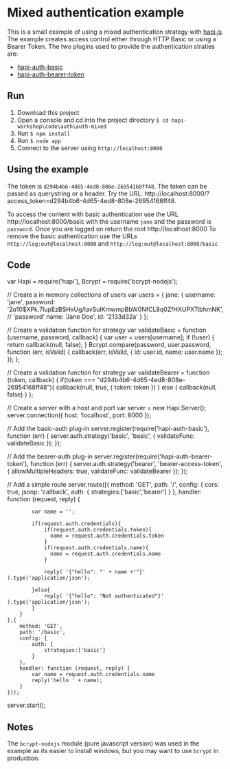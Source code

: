 # Mixed authentication example

This is a small example of using a mixed authentication strategy with [hapi.js](http://hapijs.com/). The example creates access control either through HTTP Basic or using a Bearer Token. The two plugins used to provide the authentication straties are:

* [hapi-auth-basic](https://github.com/hapijs/hapi-auth-basic) 
* [hapi-auth-bearer-token](https://github.com/johnbrett/hapi-auth-bearer-token) 

## Run
1. Download this project
2. Open a console and cd into the project directory `$ cd hapi-workshop\code\auth\auth-mixed`
3. Run `$ npm install`
4. Run `$ node app`
5. Connect to the server using `http://localhost:8000`

## Using the example
The token is `d294b4b6-4d65-4ed8-808e-26954168ff48`. The token can be passed as querystring or a header. Try the URL: http://localhost:8000/?access_token=d294b4b6-4d65-4ed8-808e-26954168ff48. 

To access the content with basic authentication use the URL http://localhost:8000/basic with the username `jane` and the password is `password`. Once you are logged on return the root http://localhost:8000 To remove the basic authentication use the URLs `http://log:out@localhost:8000` and `http://log:out@localhost:8000/basic`


## Code
var Hapi    = require('hapi'),
    Bcrypt  = require('bcrypt-nodejs');


// Create a in memory collections of users
var users = {
    jane: {
        username: 'jane',
        password: '$2a$10$XPk.7lupEzBSHxUg/IavSuIKmwmpBbW0NfCL8q0ZfHXUPXTtbhmNK',   // 'password'
        name: 'Jane Doe',
        id: '2133d32a'
    }
};



// Create a validation function for strategy
var validateBasic = function (username, password, callback) {
    var user = users[username];
    if (!user) {
        return callback(null, false);
    }
    Bcrypt.compare(password, user.password, function (err, isValid) {
        callback(err, isValid, { id: user.id, name: user.name });
    });
};



// Create a validation function for strategy
var validateBearer = function (token, callback) {
    if(token === "d294b4b6-4d65-4ed8-808e-26954168ff48"){
        callback(null, true, { token: token })
    } else {
        callback(null, false)
    }
};


// Create a server with a host and port
var server = new Hapi.Server();
server.connection({ 
    host: 'localhost', 
    port: 8000 
});



// Add the basic-auth plug-in
server.register(require('hapi-auth-basic'), function (err) {
    server.auth.strategy('basic', 'basic', { 
        validateFunc: validateBasic 
    });
});


// Add the bearer-auth plug-in
server.register(require('hapi-auth-bearer-token'), function (err) {
    server.auth.strategy('bearer', 'bearer-access-token', {
        allowMultipleHeaders: true,
        validateFunc: validateBearer
    });
});


// Add a simple route
server.route([{ 
        method: 'GET', 
        path: '/', 
        config: {
            cors: true,
            jsonp: 'callback', 
            auth: {
                strategies:['basic','bearer']
            }
        },
        handler: function (request, reply) {

            var name = '';

            if(request.auth.credentials){
                if(request.auth.credentials.token){
                  name = request.auth.credentials.token  
                }
                if(request.auth.credentials.name){
                  name = request.auth.credentials.name  
                }

                reply( '{"hello": "' + name +'"}' ).type('application/json');

            }else{
                reply( '{"hello": "Not authenticated"}' ).type('application/json');
            }
        } 
    },{ 
        method: 'GET', 
        path: '/basic', 
        config: {
            auth: {
                strategies:['basic']
            }
        },
        handler: function (request, reply) {
            var name = request.auth.credentials.name
            reply('hello ' + name);
        } 
    }]);

server.start();



## Notes
The `bcrypt-nodejs` module (pure javascript version) was used in the example as its easier to install windows, but you may want to use `bcrypt` in production.

